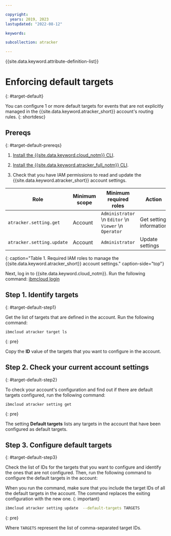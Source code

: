 ```yaml
---

copyright:
  years: 2019, 2023
lastupdated: "2022-08-12"

keywords:

subcollection: atracker

---
```


{{site.data.keyword.attribute-definition-list}}


# Enforcing default targets
{: #target-default}

You can configure 1 or more default targets for events that are not explicitly managed in the {{site.data.keyword.atracker_short}} account's routing rules.
{: shortdesc}


## Prereqs
{: #target-default-prereqs}

1. [Install the {{site.data.keyword.cloud_notm}} CLI](/docs/cli?topic=cli-install-ibmcloud-cli).

2. [Install the {{site.data.keyword.atracker_full_notm}} CLI](/docs/atracker?topic=atracker-atracker-cli-config).

3. Check that you have IAM permissions to read and update the {{site.data.keyword.atracker_short}} account settings.

| Role                      | Minimum scope  | Minimum required roles | Action         |
| ------------------------- | -------------- | ---------------------- | -------------- |
| `atracker.setting.get`    | Account        | `Administrator`  \n `Editor`  \n `Viewer`  \n `Operator` | Get setting information |
| `atracker.setting.update` | Account        | `Administrator`| Update settings |
{: caption="Table 1. Required IAM roles to manage the {{site.data.keyword.atracker_short}} account settings." caption-side="top"}

Next, log in to {{site.data.keyword.cloud_notm}}. Run the following command: [ibmcloud login](/docs/cli?topic=cli-ibmcloud_cli#ibmcloud_login)



## Step 1. Identify targets
{: #target-default-step1}

Get the list of targets that are defined in the account. Run the following command:

```text
ibmcloud atracker target ls
```
{: pre}

Copy the **ID** value of the targets that you want to configure in the account.

## Step 2. Check your current account settings
{: #target-default-step2}

To check your account's configuration and find out if there are default targets configured, run the following command:

```text
ibmcloud atracker setting get
```
{: pre}

The setting **Default targets** lists any targets in the account that have been configured as default targets.

## Step 3. Configure default targets
{: #target-default-step3}

Check the list of IDs for the targets that you want to configure and identify the ones that are not configured. Then, run the following command to configure the default targets in the account:

When you run the command, make sure that you include the target IDs of all the default targets in the account. The command replaces the exiting configuration with the new one.
{: important}

```sh
ibmcloud atracker setting update  --default-targets TARGETS
```
{: pre}

Where `TARGETS` represent the list of comma-separated target IDs.
